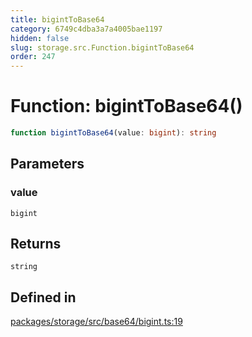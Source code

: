 ```yaml
---
title: bigintToBase64
category: 6749c4dba3a7a4005bae1197
hidden: false
slug: storage.src.Function.bigintToBase64
order: 247
---
```


# Function: bigintToBase64()

```ts
function bigintToBase64(value: bigint): string
```

## Parameters

### value

`bigint`

## Returns

`string`

## Defined in

[packages/storage/src/base64/bigint.ts:19](https://github.com/zkcloudworker/minatokens-lib/blob/main/packages/storage/src/base64/bigint.ts#L19)
